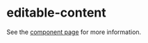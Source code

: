 # editable-content

See the [component page](http://vandeurenglenn.github.io/components/editable-content/index.html) for more information.

